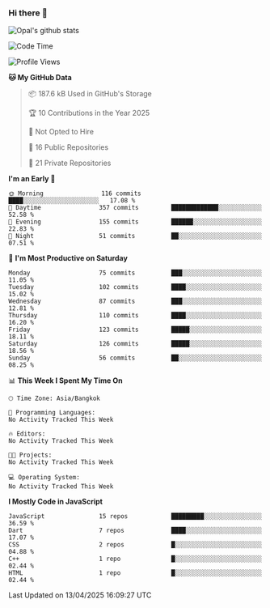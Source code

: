 ### Hi there 👋

![Opal's github stats](https://github-readme-stats.vercel.app/api?username=coolkidneversleep&count_private=true&show_icons=true&theme=radical)


<!--START_SECTION:waka-->
![Code Time](http://img.shields.io/badge/Code%20Time-64%20hrs%2038%20mins-blue)

![Profile Views](http://img.shields.io/badge/Profile%20Views-0-blue)

**🐱 My GitHub Data** 

> 📦 187.6 kB Used in GitHub's Storage 
 > 
> 🏆 10 Contributions in the Year 2025
 > 
> 🚫 Not Opted to Hire
 > 
> 📜 16 Public Repositories 
 > 
> 🔑 21 Private Repositories 
 > 
**I'm an Early 🐤** 

```text
🌞 Morning                116 commits         ████░░░░░░░░░░░░░░░░░░░░░   17.08 % 
🌆 Daytime                357 commits         █████████████░░░░░░░░░░░░   52.58 % 
🌃 Evening                155 commits         ██████░░░░░░░░░░░░░░░░░░░   22.83 % 
🌙 Night                  51 commits          ██░░░░░░░░░░░░░░░░░░░░░░░   07.51 % 
```
📅 **I'm Most Productive on Saturday** 

```text
Monday                   75 commits          ███░░░░░░░░░░░░░░░░░░░░░░   11.05 % 
Tuesday                  102 commits         ████░░░░░░░░░░░░░░░░░░░░░   15.02 % 
Wednesday                87 commits          ███░░░░░░░░░░░░░░░░░░░░░░   12.81 % 
Thursday                 110 commits         ████░░░░░░░░░░░░░░░░░░░░░   16.20 % 
Friday                   123 commits         █████░░░░░░░░░░░░░░░░░░░░   18.11 % 
Saturday                 126 commits         █████░░░░░░░░░░░░░░░░░░░░   18.56 % 
Sunday                   56 commits          ██░░░░░░░░░░░░░░░░░░░░░░░   08.25 % 
```


📊 **This Week I Spent My Time On** 

```text
🕑︎ Time Zone: Asia/Bangkok

💬 Programming Languages: 
No Activity Tracked This Week

🔥 Editors: 
No Activity Tracked This Week

🐱‍💻 Projects: 
No Activity Tracked This Week

💻 Operating System: 
No Activity Tracked This Week
```

**I Mostly Code in JavaScript** 

```text
JavaScript               15 repos            █████████░░░░░░░░░░░░░░░░   36.59 % 
Dart                     7 repos             ████░░░░░░░░░░░░░░░░░░░░░   17.07 % 
CSS                      2 repos             █░░░░░░░░░░░░░░░░░░░░░░░░   04.88 % 
C++                      1 repo              █░░░░░░░░░░░░░░░░░░░░░░░░   02.44 % 
HTML                     1 repo              █░░░░░░░░░░░░░░░░░░░░░░░░   02.44 % 
```




 Last Updated on 13/04/2025 16:09:27 UTC
<!--END_SECTION:waka-->
